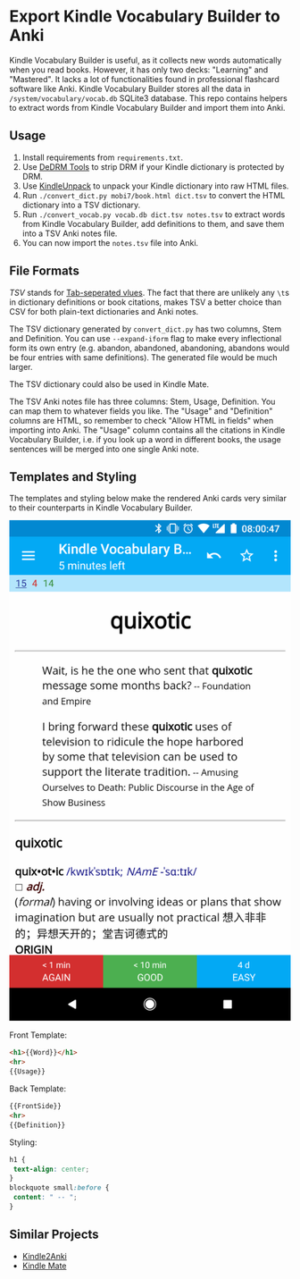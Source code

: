 # Export Kindle Vocabulary Builder to Anki

Kindle Vocabulary Builder is useful, as it collects new words automatically when you read books. However, it has only two decks: "Learning" and "Mastered". It lacks a lot of functionalities found in professional flashcard software like Anki. Kindle Vocabulary Builder stores all the data in `/system/vocabulary/vocab.db` SQLite3 database. This repo contains helpers to extract words from Kindle Vocabulary Builder and import them into Anki.

## Usage

1. Install requirements from `requirements.txt`.
2. Use [DeDRM Tools](https://github.com/apprenticeharper/DeDRM_tools) to strip DRM if your Kindle dictionary is protected by DRM.
3. Use [KindleUnpack](https://github.com/kevinhendricks/KindleUnpack) to unpack your Kindle dictionary into raw HTML files.
4. Run `./convert_dict.py mobi7/book.html dict.tsv` to convert the HTML dictionary into a TSV dictionary.
5. Run `./convert_vocab.py vocab.db dict.tsv notes.tsv` to extract words from Kindle Vocabulary Builder, add definitions to them, and save them into a TSV Anki notes file.
6. You can now import the `notes.tsv` file into Anki.

## File Formats

*TSV* stands for [Tab-seperated vlues](https://en.wikipedia.org/wiki/Tab-separated_values). The fact that there are unlikely any `\t`s in dictionary definitions or book citations, makes TSV a better choice than CSV for both plain-text dictionaries and Anki notes.

The TSV dictionary generated by `convert_dict.py` has two columns, Stem and Definition. You can use `--expand-iform` flag to make every inflectional form its own entry (e.g. abandon, abandoned, abandoning, abandons would be four entries with same definitions). The generated file would be much larger.

The TSV dictionary could also be used in Kindle Mate.

The TSV Anki notes file has three columns: Stem, Usage, Definition. You can map them to whatever fields you like. The "Usage" and "Definition" columns are HTML, so remember to check "Allow HTML in fields" when importing into Anki. The "Usage" column contains all the citations in Kindle Vocabulary Builder, i.e. if you look up a word in different books, the usage sentences will be merged into one single Anki note.

## Templates and Styling

The templates and styling below make the rendered Anki cards very similar to their counterparts in Kindle Vocabulary Builder.

![](./Screenshot_AnkiDroid.png)

Front Template:

```HTML
<h1>{{Word}}</h1>
<hr>
{{Usage}}
```

Back Template:

```HTML
{{FrontSide}}
<hr>
{{Definition}}
```

Styling:

```CSS
h1 {
 text-align: center;
}
blockquote small:before {
 content: " -- ";
}
```

## Similar Projects

- [Kindle2Anki](https://github.com/NdYAG/Kindle2Anki)
- [Kindle Mate](http://kmate.me/download/)
